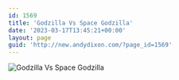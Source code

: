 ```yaml
---
id: 1569
title: 'Godzilla Vs Space Godzilla'
date: '2023-03-17T13:45:21+00:00'
layout: page
guid: 'http://new.andydixon.com/?page_id=1569'
---
```


![Godzilla Vs Space Godzilla](https://i0.wp.com/assets.g8x2.ldn.idrivee2-23.com/posters/Godzilla%20Vs%20Space%20Godzilla%2001.jpg?w=1200&ssl=1 "Godzilla Vs Space Godzilla")